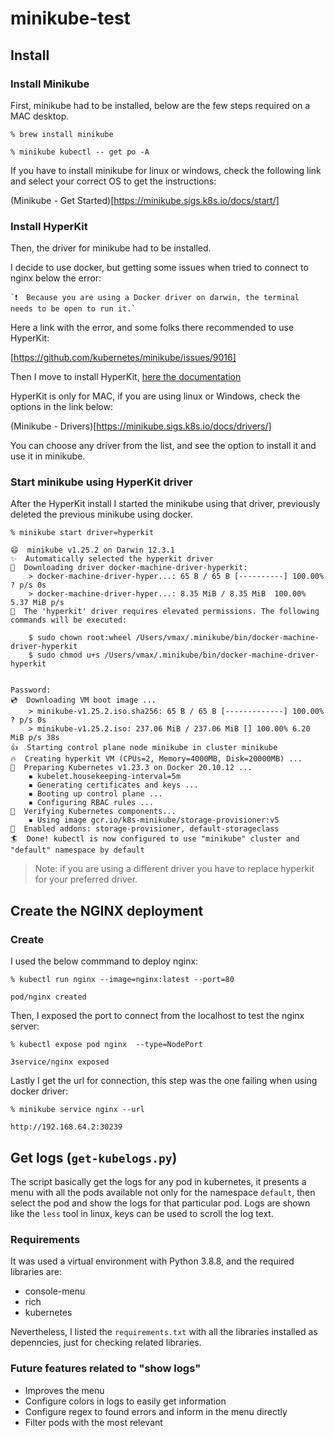 # minikube-test

## Install

### Install Minikube

First, minikube had to be installed, below are the few steps required on a MAC desktop.

```
% brew install minikube

% minikube kubectl -- get po -A
```

If you have to install minikube for linux or windows, check the following link and select your correct OS to get the instructions:

(Minikube - Get Started)[https://minikube.sigs.k8s.io/docs/start/]

### Install HyperKit

Then, the driver for minikube had to be installed.

I decide to use docker, but getting some issues when tried to connect to nginx below the error:

    `❗  Because you are using a Docker driver on darwin, the terminal needs to be open to run it.`

Here a link with the error, and some folks there recommended to use HyperKit: 

[https://github.com/kubernetes/minikube/issues/9016]

Then I move to install HyperKit, [here the documentation](https://minikube.sigs.k8s.io/docs/drivers/hyperkit/) 

HyperKit is only for MAC, if you are using linux or Windows, check the options in the link below:

(Minikube - Drivers)[https://minikube.sigs.k8s.io/docs/drivers/]

You can choose any driver from the list, and see the option to install it and use it in minikube.


### Start minikube using HyperKit driver

After the HyperKit install I started the minikube using that driver, previously deleted the previous minikube using docker.

```
% minikube start driver=hyperkit

😄  minikube v1.25.2 on Darwin 12.3.1
✨  Automatically selected the hyperkit driver
💾  Downloading driver docker-machine-driver-hyperkit:
    > docker-machine-driver-hyper...: 65 B / 65 B [----------] 100.00% ? p/s 0s
    > docker-machine-driver-hyper...: 8.35 MiB / 8.35 MiB  100.00% 5.37 MiB p/s
🔑  The 'hyperkit' driver requires elevated permissions. The following commands will be executed:

    $ sudo chown root:wheel /Users/vmax/.minikube/bin/docker-machine-driver-hyperkit 
    $ sudo chmod u+s /Users/vmax/.minikube/bin/docker-machine-driver-hyperkit 


Password:
💿  Downloading VM boot image ...
    > minikube-v1.25.2.iso.sha256: 65 B / 65 B [-------------] 100.00% ? p/s 0s
    > minikube-v1.25.2.iso: 237.06 MiB / 237.06 MiB [] 100.00% 6.20 MiB p/s 38s
👍  Starting control plane node minikube in cluster minikube
🔥  Creating hyperkit VM (CPUs=2, Memory=4000MB, Disk=20000MB) ...
🐳  Preparing Kubernetes v1.23.3 on Docker 20.10.12 ...
    ▪ kubelet.housekeeping-interval=5m
    ▪ Generating certificates and keys ...
    ▪ Booting up control plane ...
    ▪ Configuring RBAC rules ...
🔎  Verifying Kubernetes components...
    ▪ Using image gcr.io/k8s-minikube/storage-provisioner:v5
🌟  Enabled addons: storage-provisioner, default-storageclass
🏄  Done! kubectl is now configured to use "minikube" cluster and "default" namespace by default
```

> Note: if you are using a different driver you have to replace hyperkit for your preferred driver.

## Create the NGINX deployment

### Create

I used the below commmand to deploy nginx:

```
% kubectl run nginx --image=nginx:latest --port=80

pod/nginx created
```

Then, I exposed the port to connect from the localhost to test the nginx server:

```
% kubectl expose pod nginx  --type=NodePort

3service/nginx exposed
```

Lastly I get the url for connection, this step was the one failing when using docker driver:

```
% minikube service nginx --url

http://192.168.64.2:30239
```

## Get logs (`get-kubelogs.py`)

The script basically get the logs for any pod in kubernetes, it presents a menu with all the pods available not only for the namespace `default`, then select the pod and show the logs for that particular pod. Logs are shown like the `less` tool in linux, keys can be used to scroll the log text.

### Requirements

It was used a virtual environment with Python 3.8.8, and the required libraries are:
- console-menu
- rich
- kubernetes

Nevertheless, I listed the `requirements.txt` with all the libraries installed as depenncies, just for checking related libraries.

### Future features related to "show logs"

- Improves the menu
- Configure colors in logs to easily get information
- Configure regex to found errors and inform in the menu directly
- Filter pods with the most relevant